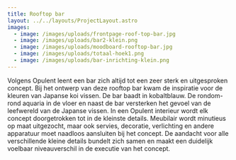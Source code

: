 ```yaml
---
title: Rooftop bar
layout: ../../layouts/ProjectLayout.astro
images:
  - image: /images/uploads/frontpage-roof-top-bar.jpg
  - image: /images/uploads/bar2-klein.png
  - image: /images/uploads/moodboard-rooftop-bar.jpg
  - image: /images/uploads/totaal-hoek1.png
  - image: /images/uploads/bar-inrichting-klein.png
---
```

<!--StartFragment-->

Volgens Opulent leent een bar zich altijd tot een zeer sterk en uitgesproken concept. Bij het ontwerp van deze rooftop bar kwam de inspiratie voor de kleuren van Japanse koi vissen. De bar baadt in kobaltblauw. De rondom-rond aquaria in de vloer en naast de bar versterken het gevoel van de leefwereld van de Japanse vissen. In een Opulent interieur wordt elk concept doorgetrokken tot in de kleinste details. Meubilair wordt minutieus op maat uitgezocht, maar ook servies, decoratie, verlichting en andere apparatuur moet naadloos aansluiten bij het concept. De aandacht voor alle verschillende kleine details bundelt zich samen en maakt een duidelijk voelbaar niveauverschil in de executie van het concept.

<!--EndFragment-->